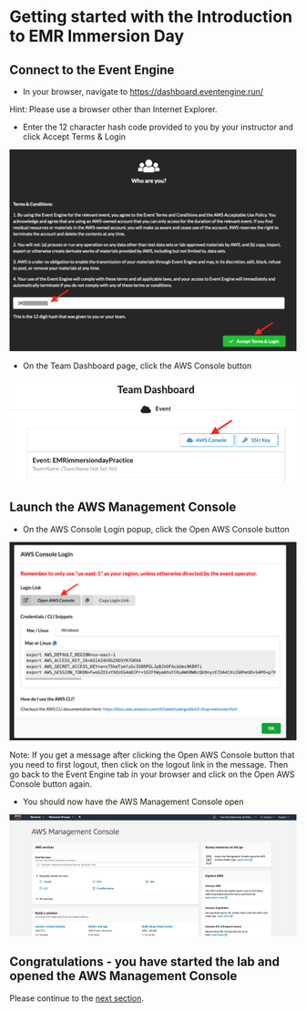# Getting started with the Introduction to EMR Immersion Day

## Connect to the Event Engine

* In your browser, navigate to https://dashboard.eventengine.run/

Hint: Please use a browser other than Internet Explorer.

* Enter the 12 character hash code provided to you by your instructor and click Accept Terms & Login

![screenshot](images/EE1.png)

* On the Team Dashboard page, click the AWS Console button

![screenshot](images/EE2.png)


## Launch the AWS Management Console

* On the AWS Console Login popup, click the Open AWS Console button

![screenshot](images/EE3.png)

Note: If you get a message after clicking the Open AWS Console button that you need to first logout, then click on the logout link in the message.  Then go back to the Event Engine tab in your browser and click on the Open AWS Console button again.

* You should now have the AWS Management Console open

![screenshot](images/EE4.png)

## Congratulations - you have started the lab and opened the AWS Management Console
Please continue to the [next section](L1b-Cloud9.md).

